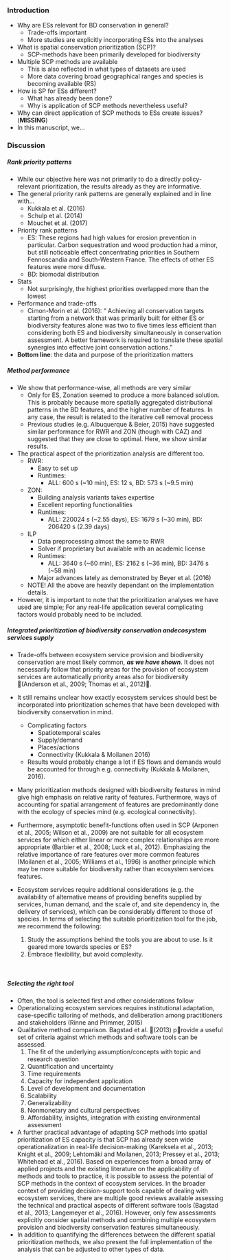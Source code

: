 ### Introduction

+ Why are ESs relevant for BD conservation in general?
  + Trade-offs important
  + More studies are explicitly incorporating ESs into the analyses
+ What is spatial conservation prioritization (SCP)?
  + SCP-methods have been primarily developed for biodiversity
+ Multiple SCP methods are available
  + This is also reflected in what types of datasets are used
  + More data covering broad geographical ranges and species is becoming available (RS)
+ How is SP for ESs different?
  + What has already been done?
  + Why is application of SCP methods nevertheless useful?
+ Why can direct application of SCP methods to ESs create issues? (**MISSING**)
+ In this manuscript, we...




### Discussion

##### Rank priority patterns

- While our objective here was not primarily to do a directly	policy-relevant prioritization, the results already as they are informative.
- The general priority rank patterns are generally explained and in line with...
  - Kukkala et al. (2016)
  - Schulp et al. (2014)
  - Mouchet et al. (2017)
- Priority rank patterns
  - ES: These regions had high values for erosion prevention in particular. Carbon sequestration and wood production had a minor, but still noticeable effect concentrating priorities in Southern Fennoscandia and South-Western France. The effects of other ES features were more diffuse. 		
  - BD: biomodal distribution
- Stats
  - Not surprisingly, the highest priorities overlapped more than the lowest
- Performance and trade-offs
  - Cimon-Morin et al. (2016): “ Achieving all conservation targets starting from a network that was primarily built for either ES or biodiversity features alone was two to five times less efficient than considering both ES and biodiversity simultaneously in conservation assessment. A better framework is required to translate these spatial synergies into effective joint conservation actions.”
- **Bottom line**: the data and purpose of the prioritization matters

##### Method performance

+ We show that performance-wise, all methods are very similar
  + Only for ES, Zonation seemed to produce a more balanced solution. This is probably because more spatially aggregated distributional patterns in the BD features, and the higher number of features. In any case, the result is related to the iterative cell removal process
  + Previous studies (e.g. Albuquerque & Beier, 2015) have suggested similar performance for RWR and ZON (though with CAZ) and suggested that they are close to optimal. Here, we show similar results.
+ The practical aspect of the prioritization analysis are different too.
  + RWR: 
    + Easy to set up
    + Runtimes:
      + ALL: 600 s (~10 min), ES: 12 s, BD: 573 s (~9.5 min)
  + ZON:
    + Building analysis variants takes expertise
    + Excellent reporting functionalities
    + Runtimes:
      + ALL: 220024 s (~2.55 days), ES: 1679 s (~30 min), BD: 206420 s (2.39 days)
  + ILP
    + Data preprocessing almost the same to RWR
    + Solver if proprietary but available with an academic license
    + Runtimes:
      + ALL: 3640 s (~60 min), ES: 2162 s (~36 min), BD: 3476 s (~58 min) 
    + Major advances lately as demonstrated by Beyer et al. (2016)
  + NOTE! All the above are heavily dependant on the implementation details. 
+ However, it is important to note that the prioritization analyses we have used are simple; For any real-life application several complicating factors would probably need to be included. 




##### Integrated prioritization of biodiversity conservation andecosystem services supply

+ Trade-offs between ecosystem service provision and biodiversity conservation are most likely common, ***as we have shown***. It does not necessarily follow that priority areas for the provision of ecosystem services are automatically priority areas also for biodiversity (Anderson et al., 2009; Thomas et al., 2012). 

+ It still remains unclear how exactly ecosystem services should best be incorporated into prioritization schemes that have been developed with biodiversity conservation in mind.

  + Complicating factors
    + Spatiotemporal scales
    + Supply/demand
    + Places/actions
    + Connectivity (Kukkala & Moilanen 2016)
  + Results would probably change a lot if ES flows and demands would be accounted for through e.g. connectivity (Kukkala & Moilanen, 2016).

+ Many prioritization methods designed with biodiversity features in mind give high emphasis on relative rarity of features. Furthermore, ways of accounting for spatial arrangement of features are predominantly done with the ecology of species mind (e.g. ecological connectivity).

+ Furthermore, asymptotic benefit-functions often used in SCP (Arponen et al., 2005; Wilson et al., 2009)⁠ are not suitable for all ecosystem services for which either linear or more complex relationships are more appropriate (Barbier et al., 2008; Luck et al., 2012)⁠. Emphasizing the relative importance of rare features over more common features (Moilanen et al., 2005; Williams et al., 1996)⁠ is another principle which may be more suitable for biodiversity rather than ecosystem services features.  

+ Ecosystem services require additional considerations (e.g. the availability of alternative means of providing benefits supplied by services, human demand, and the scale of, and site dependency in, the delivery of services), which can be considerably different to those of species. In terms of selecting the suitable prioritization tool for the job, we recommend the following:

  1. Study the assumptions behind the tools you are about to use. Is it geared more towards species or ES?
  2. Embrace flexibility, but avoid complexity.

  ​




##### Selecting the right tool

+ Often, the tool is selected first and other considerations follow
+ Operationalizing ecosystem services requires institutional adaptation, case-specific tailoring of methods, and deliberation among practitioners and stakeholders (Rinne and Primmer, 2015)
+ Qualitative method comparison. Bagstad et al. (2013) provide a useful set of criteria against which methods and software tools can be assessed.
  1. The fit of the underlying assumption/concepts with topic and research question
  2. Quantification and uncertainty
  3. Time requirements
  4. Capacity for independent application
  5. Level of development and documentation
  6. Scalability
  7. Generalizability
  8. Nonmonetary and cultural perspectives
  9. Affordability, insights, integration with existing environmental assessment
+ A further practical advantage of adapting SCP methods into spatial prioritization of ES capacity is that SCP has already seen wide operationalization in real-life decision-making (Kareksela et al., 2013; Knight et al., 2009; Lehtomäki and Moilanen, 2013; Pressey et al., 2013; Whitehead et al., 2016)⁠. Based on experiences from a broad array of applied projects and the existing literature on the applicability of methods and tools to practice, it is possible to assess the potential of SCP methods in the context of ecosystem services. In the broader context of providing decision-support tools capable of dealing with ecosystem services, there are multiple good reviews available assessing the technical and practical aspects of different software tools (Bagstad et al., 2013; Langemeyer et al., 2016)⁠. However, only few assessments explicitly consider spatial methods and combining multiple ecosystem provision and biodiversity conservation features simultaneously. 
+ In addition to quantifying the differences between the different spatial prioritization methods, we also present the full implementation of the analysis that can be adjusted to other types of data. 